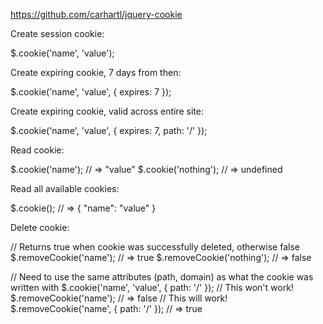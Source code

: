 https://github.com/carhartl/jquery-cookie

Create session cookie:

$.cookie('name', 'value');

Create expiring cookie, 7 days from then:

$.cookie('name', 'value', { expires: 7 });

Create expiring cookie, valid across entire site:

$.cookie('name', 'value', { expires: 7, path: '/' });

Read cookie:

$.cookie('name'); // => "value"
$.cookie('nothing'); // => undefined

Read all available cookies:

$.cookie(); // => { "name": "value" }

Delete cookie:

// Returns true when cookie was successfully deleted, otherwise false
$.removeCookie('name'); // => true
$.removeCookie('nothing'); // => false

// Need to use the same attributes (path, domain) as what the cookie was written with
$.cookie('name', 'value', { path: '/' });
// This won't work!
$.removeCookie('name'); // => false
// This will work!
$.removeCookie('name', { path: '/' }); // => true
